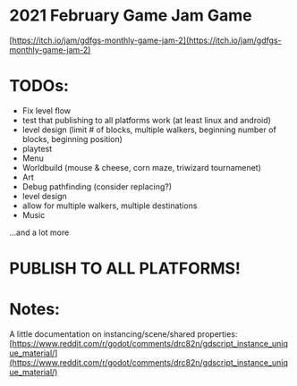 # 2021 February Game Jam Game
[https://itch.io/jam/gdfgs-monthly-game-jam-2](https://itch.io/jam/gdfgs-monthly-game-jam-2)

# TODOs:
- Fix level flow
- test that publishing to all platforms work (at least linux and android)
- level design (limit # of blocks, multiple walkers, beginning number of blocks, beginning position)
- playtest
- Menu
- Worldbuild (mouse & cheese, corn maze, triwizard tournamenet)
- Art
- Debug pathfinding (consider replacing?)
- level design
- allow for multiple walkers, multiple destinations
- Music

...and a lot more

# PUBLISH TO ALL PLATFORMS!

# Notes:
 A little documentation on instancing/scene/shared properties: [https://www.reddit.com/r/godot/comments/drc82n/gdscript_instance_unique_material/](https://www.reddit.com/r/godot/comments/drc82n/gdscript_instance_unique_material/)

